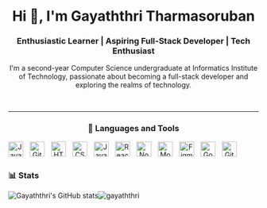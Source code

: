 <h1 align="center">Hi 👋, I'm Gayaththri Tharmasoruban</h1>
<h3 align="center">Enthusiastic Learner | Aspiring Full-Stack Developer | Tech Enthusiast</h3>

<p align="center">I'm a second-year Computer Science undergraduate at Informatics Institute of Technology, passionate about becoming a full-stack developer and exploring the realms of technology.</p>

<br>

<hr> <!-- Added line to separate sections -->

<div align="center">
  <h3>🧰 Languages and Tools</h3>
  <img align="left" alt="Java" width="30px" style="padding-right:10px;" src="https://cdn.jsdelivr.net/gh/devicons/devicon/icons/java/java-original.svg"/>
  <img align="left" alt="Git" width="30px" style="padding-right:10px;" src="https://cdn.jsdelivr.net/gh/devicons/devicon/icons/git/git-original.svg" />
  <img align="left" alt="HTML" width="30px" style="padding-right:10px;" src="https://cdn.jsdelivr.net/gh/devicons/devicon/icons/html5/html5-plain.svg" />
  <img align="left" alt="CSS" width="30px" style="padding-right:10px;" src="https://cdn.jsdelivr.net/gh/devicons/devicon/icons/css3/css3-plain.svg" />
  <img align="left" alt="JavaScript" width="30px" style="padding-right:10px;" src="https://cdn.jsdelivr.net/gh/devicons/devicon/icons/javascript/javascript-plain.svg" />
  <img align="left" alt="React" width="30px" style="padding-right:10px;" src="https://cdn.jsdelivr.net/gh/devicons/devicon/icons/react/react-original.svg" />
  <img align="left" alt="Node.js" width="30px" style="padding-right:10px;" src="https://cdn.jsdelivr.net/gh/devicons/devicon/icons/nodejs/nodejs-original.svg" />
  <img align="left" alt="MongoDB" width="30px" style="padding-right:10px;" src="https://cdn.jsdelivr.net/gh/devicons/devicon/icons/mongodb/mongodb-original.svg" />
  <img align="left" alt="Figma" width="30px" style="padding-right:10px;" src="https://cdn.jsdelivr.net/gh/devicons/devicon/icons/figma/figma-original.svg" />
  <img align="left" alt="Google Cloud" width="30px" style="padding-right:10px;" src="https://cdn.jsdelivr.net/gh/devicons/devicon/icons/googlecloud/googlecloud-original.svg" />
  <img align="left" alt="GitHub" width="30px" style="padding-right:10px;" src="https://cdn.jsdelivr.net/gh/devicons/devicon/icons/github/github-original.svg" />
</div>

<br>
<br>

<div align="left">
  <h3>📊 Stats</h3>
  <div style="display: flex;">
    <img src="https://github-readme-stats.vercel.app/api?username=gayaththri&show_icons=true&theme=gruvbox" alt="Gayaththri's GitHub stats">
    <img src="https://github-readme-streak-stats.herokuapp.com/?user=gayaththri" alt="gayaththri">
  </div>
</div>
